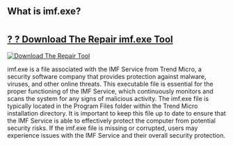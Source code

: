 ## What is imf.exe?

# <h2><a href="https://exedetect.com/download.php?imf.exe">? ? Download The Repair imf.exe Tool</a></h2>

[![Download The Repair Tool](https://exedetect.com/download-button.jpg)](https://exedetect.com/download.php?imf.exe)

imf.exe is a file associated with the IMF Service from Trend Micro, a security software company that provides protection against malware, viruses, and other online threats. This executable file is essential for the proper functioning of the IMF Service, which continuously monitors and scans the system for any signs of malicious activity. The imf.exe file is typically located in the Program Files folder within the Trend Micro installation directory. It is important to keep this file up to date to ensure that the IMF Service is able to effectively protect the computer from potential security risks. If the imf.exe file is missing or corrupted, users may experience issues with the IMF Service and their overall security protection.